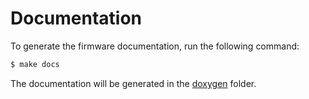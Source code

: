 # Documentation

To generate the firmware documentation, run the following command:

```bash
$ make docs
```

The documentation will be generated in the [doxygen](doxygen/) folder.
